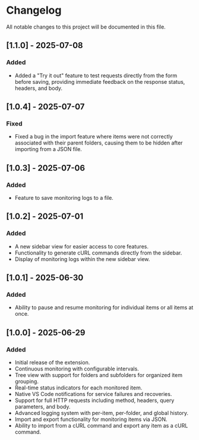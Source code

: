 # Changelog

All notable changes to this project will be documented in this file.

## [1.1.0] - 2025-07-08

### Added

- Added a "Try it out" feature to test requests directly from the form before saving, providing immediate feedback on the response status, headers, and body.

## [1.0.4] - 2025-07-07

### Fixed

- Fixed a bug in the import feature where items were not correctly associated with their parent folders, causing them to be hidden after importing from a JSON file.

## [1.0.3] - 2025-07-06

### Added

- Feature to save monitoring logs to a file.

## [1.0.2] - 2025-07-01

### Added

- A new sidebar view for easier access to core features.
- Functionality to generate cURL commands directly from the sidebar.
- Display of monitoring logs within the new sidebar view.

## [1.0.1] - 2025-06-30

### Added

- Ability to pause and resume monitoring for individual items or all items at once.

## [1.0.0] - 2025-06-29

### Added

- Initial release of the extension.
- Continuous monitoring with configurable intervals.
- Tree view with support for folders and subfolders for organized item grouping.
- Real-time status indicators for each monitored item.
- Native VS Code notifications for service failures and recoveries.
- Support for full HTTP requests including method, headers, query parameters, and body.
- Advanced logging system with per-item, per-folder, and global history.
- Import and export functionality for monitoring items via JSON.
- Ability to import from a cURL command and export any item as a cURL command.
